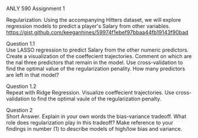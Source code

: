 ANLY 590 Assignment 1

Regularization. Using the accompanying Hitters dataset, we will explore
regression models to predict a player's Salary from other variables.
https://gist.github.com/keeganhines/59974f1ebef97bbaa44fb19143f90bad

Question 1.1  
Use LASSO regression to predict Salary from the other numeric predictors.
Create a visualization of the coeffecient trajectories. Comment on which are the
nal three predictors that remain in the model. Use cross-validation to find the
optimal value of the regularization penality. How many predictors are left in
that model?

Question 1.2  
Repeat with Ridge Regression. Visualize coeffecient trajectories. Use cross-
validation to find the optimal vaule of the regularization penalty.

Question 2  
Short Answer. Explain in your own words the bias-variance tradeoff. What
role does regularization play in this tradeoff? Make reference to your findings
in number (1) to describe models of high/low bias and variance.
